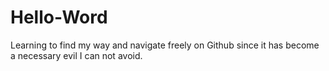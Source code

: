 # Hello-Word
Learning to find my way and navigate freely on Github since it has become a necessary evil I can not avoid.
